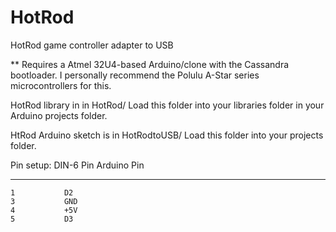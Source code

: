 # HotRod
HotRod game controller adapter to USB

** Requires a Atmel 32U4-based Arduino/clone with the Cassandra bootloader.
I personally recommend the Polulu A-Star series microcontrollers for this.

HotRod library in in HotRod/
Load this folder into your libraries folder in your Arduino projects folder.

HtRod Arduino sketch is in HotRodtoUSB/
Load this folder into your projects folder.

Pin setup:
DIN-6 Pin    Arduino Pin
---------   -------------
    1           D2
    3           GND
    4           +5V
    5           D3

